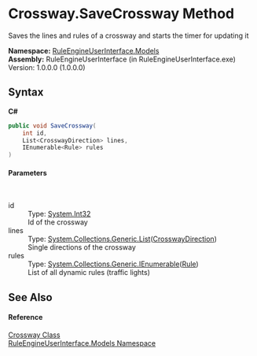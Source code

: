 # Crossway.SaveCrossway Method 
 

Saves the lines and rules of a crossway and starts the timer for updating it

**Namespace:**&nbsp;<a href="263a6778-8085-101d-0fab-027f68ff96a9">RuleEngineUserInterface.Models</a><br />**Assembly:**&nbsp;RuleEngineUserInterface (in RuleEngineUserInterface.exe) Version: 1.0.0.0 (1.0.0.0)

## Syntax

**C#**<br />
``` C#
public void SaveCrossway(
	int id,
	List<CrosswayDirection> lines,
	IEnumerable<Rule> rules
)
```


#### Parameters
&nbsp;<dl><dt>id</dt><dd>Type: <a href="http://msdn2.microsoft.com/en-us/library/td2s409d" target="_blank">System.Int32</a><br />Id of the crossway</dd><dt>lines</dt><dd>Type: <a href="http://msdn2.microsoft.com/en-us/library/6sh2ey19" target="_blank">System.Collections.Generic.List</a>(<a href="7dd91d83-638f-9c64-5cf3-5d8c634845da">CrosswayDirection</a>)<br />Single directions of the crossway</dd><dt>rules</dt><dd>Type: <a href="http://msdn2.microsoft.com/en-us/library/9eekhta0" target="_blank">System.Collections.Generic.IEnumerable</a>(<a href="11cb7bec-7cb1-21f2-0c12-4877f6bba0b4">Rule</a>)<br />List of all dynamic rules (traffic lights)</dd></dl>

## See Also


#### Reference
<a href="c7cdb172-5b44-ef89-2092-e7568e37bf40">Crossway Class</a><br /><a href="263a6778-8085-101d-0fab-027f68ff96a9">RuleEngineUserInterface.Models Namespace</a><br />
